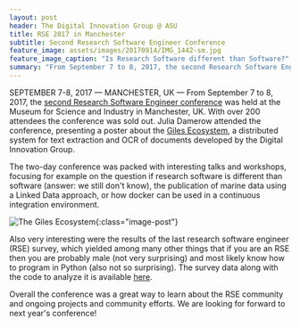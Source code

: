 ```yaml
---
layout: post
header: The Digital Innovation Group @ ASU
title: RSE 2017 in Manchester
subtitle: Second Research Software Engineer Conference
feature_image: assets/images/20170914/IMG_1442-sm.jpg
feature_image_caption: "Is Research Software different than Software?"
summary: "From September 7 to 8, 2017, the second Research Software Engineer conference was held in Manchester, UK. Julia Damerow attended the conference and presented a poster. The two days were packed with interesting talks about topics such as software reusability, container infrastructures, or open source projects."
---
```


SEPTEMBER 7-8, 2017 — MANCHESTER, UK — From September 7 to 8, 2017, the [second Research Software Engineer conference](http://rse.ac.uk/conf2017/) was held at the Museum for Science and Industry in Manchester, UK. With over 200 attendees the conference was sold out. Julia Damerow attended the conference, presenting a poster about the [Giles Ecosystem](https://diging.atlassian.net/wiki/spaces/GECO/overview), a distributed system for text extraction and OCR of documents developed by the Digital Innovation Group.

The two-day conference was packed with interesting talks and workshops, focusing for example on the question if research software is different than software (answer: we still don't know), the publication of marine data using a Linked Data approach, or how docker can be used in a continuous integration environment.

![The Giles Ecosystem](/assets/images/20170914/poster-small.png){:class="image-post"}

Also very interesting were the results of the last research software engineer (RSE) survey, which yielded among many other things that if you are an RSE then you are probably male (not very surprising) and most likely know how to program in Python (also not so surprising). The survey data along with the code to analyze it is available [here](https://github.com/softwaresaved/international-survey).

Overall the conference was a great way to learn about the RSE community and ongoing projects and community efforts. We are looking for forward to next year's conference!
